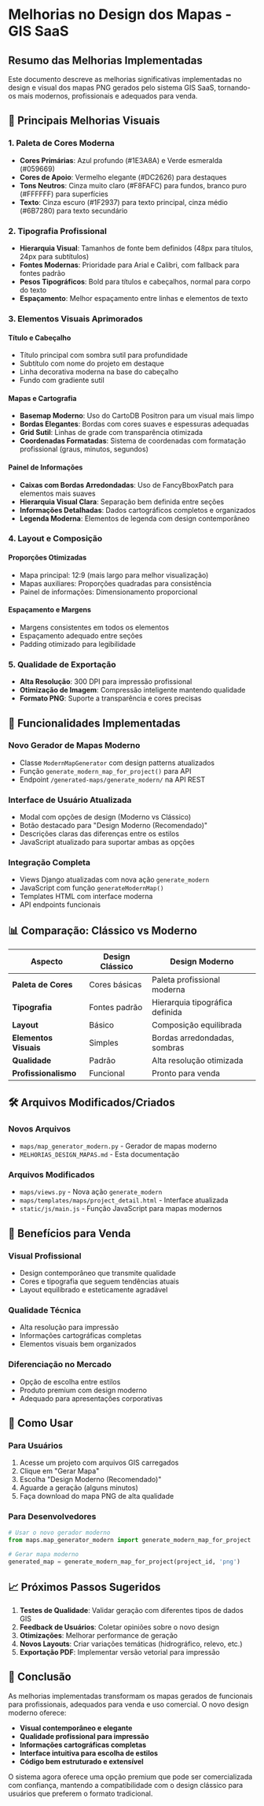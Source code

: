 # Melhorias no Design dos Mapas - GIS SaaS

## Resumo das Melhorias Implementadas

Este documento descreve as melhorias significativas implementadas no design e visual dos mapas PNG gerados pelo sistema GIS SaaS, tornando-os mais modernos, profissionais e adequados para venda.

## 🎨 Principais Melhorias Visuais

### 1. **Paleta de Cores Moderna**
- **Cores Primárias**: Azul profundo (#1E3A8A) e Verde esmeralda (#059669)
- **Cores de Apoio**: Vermelho elegante (#DC2626) para destaques
- **Tons Neutros**: Cinza muito claro (#F8FAFC) para fundos, branco puro (#FFFFFF) para superfícies
- **Texto**: Cinza escuro (#1F2937) para texto principal, cinza médio (#6B7280) para texto secundário

### 2. **Tipografia Profissional**
- **Hierarquia Visual**: Tamanhos de fonte bem definidos (48px para títulos, 24px para subtítulos)
- **Fontes Modernas**: Prioridade para Arial e Calibri, com fallback para fontes padrão
- **Pesos Tipográficos**: Bold para títulos e cabeçalhos, normal para corpo do texto
- **Espaçamento**: Melhor espaçamento entre linhas e elementos de texto

### 3. **Elementos Visuais Aprimorados**

#### **Título e Cabeçalho**
- Título principal com sombra sutil para profundidade
- Subtítulo com nome do projeto em destaque
- Linha decorativa moderna na base do cabeçalho
- Fundo com gradiente sutil

#### **Mapas e Cartografia**
- **Basemap Moderno**: Uso do CartoDB Positron para um visual mais limpo
- **Bordas Elegantes**: Bordas com cores suaves e espessuras adequadas
- **Grid Sutil**: Linhas de grade com transparência otimizada
- **Coordenadas Formatadas**: Sistema de coordenadas com formatação profissional (graus, minutos, segundos)

#### **Painel de Informações**
- **Caixas com Bordas Arredondadas**: Uso de FancyBboxPatch para elementos mais suaves
- **Hierarquia Visual Clara**: Separação bem definida entre seções
- **Informações Detalhadas**: Dados cartográficos completos e organizados
- **Legenda Moderna**: Elementos de legenda com design contemporâneo

### 4. **Layout e Composição**

#### **Proporções Otimizadas**
- Mapa principal: 12:9 (mais largo para melhor visualização)
- Mapas auxiliares: Proporções quadradas para consistência
- Painel de informações: Dimensionamento proporcional

#### **Espaçamento e Margens**
- Margens consistentes em todos os elementos
- Espaçamento adequado entre seções
- Padding otimizado para legibilidade

### 5. **Qualidade de Exportação**
- **Alta Resolução**: 300 DPI para impressão profissional
- **Otimização de Imagem**: Compressão inteligente mantendo qualidade
- **Formato PNG**: Suporte a transparência e cores precisas

## 🚀 Funcionalidades Implementadas

### **Novo Gerador de Mapas Moderno**
- Classe `ModernMapGenerator` com design patterns atualizados
- Função `generate_modern_map_for_project()` para API
- Endpoint `/generated-maps/generate_modern/` na API REST

### **Interface de Usuário Atualizada**
- Modal com opções de design (Moderno vs Clássico)
- Botão destacado para "Design Moderno (Recomendado)"
- Descrições claras das diferenças entre os estilos
- JavaScript atualizado para suportar ambas as opções

### **Integração Completa**
- Views Django atualizadas com nova ação `generate_modern`
- JavaScript com função `generateModernMap()`
- Templates HTML com interface moderna
- API endpoints funcionais

## 📊 Comparação: Clássico vs Moderno

| Aspecto | Design Clássico | Design Moderno |
|---------|----------------|----------------|
| **Paleta de Cores** | Cores básicas | Paleta profissional moderna |
| **Tipografia** | Fontes padrão | Hierarquia tipográfica definida |
| **Layout** | Básico | Composição equilibrada |
| **Elementos Visuais** | Simples | Bordas arredondadas, sombras |
| **Qualidade** | Padrão | Alta resolução otimizada |
| **Profissionalismo** | Funcional | Pronto para venda |

## 🛠️ Arquivos Modificados/Criados

### **Novos Arquivos**
- `maps/map_generator_modern.py` - Gerador de mapas moderno
- `MELHORIAS_DESIGN_MAPAS.md` - Esta documentação

### **Arquivos Modificados**
- `maps/views.py` - Nova ação `generate_modern`
- `maps/templates/maps/project_detail.html` - Interface atualizada
- `static/js/main.js` - Função JavaScript para mapas modernos

## 🎯 Benefícios para Venda

### **Visual Profissional**
- Design contemporâneo que transmite qualidade
- Cores e tipografia que seguem tendências atuais
- Layout equilibrado e esteticamente agradável

### **Qualidade Técnica**
- Alta resolução para impressão
- Informações cartográficas completas
- Elementos visuais bem organizados

### **Diferenciação no Mercado**
- Opção de escolha entre estilos
- Produto premium com design moderno
- Adequado para apresentações corporativas

## 🔧 Como Usar

### **Para Usuários**
1. Acesse um projeto com arquivos GIS carregados
2. Clique em "Gerar Mapa"
3. Escolha "Design Moderno (Recomendado)"
4. Aguarde a geração (alguns minutos)
5. Faça download do mapa PNG de alta qualidade

### **Para Desenvolvedores**
```python
# Usar o novo gerador moderno
from maps.map_generator_modern import generate_modern_map_for_project

# Gerar mapa moderno
generated_map = generate_modern_map_for_project(project_id, 'png')
```

## 📈 Próximos Passos Sugeridos

1. **Testes de Qualidade**: Validar geração com diferentes tipos de dados GIS
2. **Feedback de Usuários**: Coletar opiniões sobre o novo design
3. **Otimizações**: Melhorar performance de geração
4. **Novos Layouts**: Criar variações temáticas (hidrográfico, relevo, etc.)
5. **Exportação PDF**: Implementar versão vetorial para impressão

## 🎉 Conclusão

As melhorias implementadas transformam os mapas gerados de funcionais para profissionais, adequados para venda e uso comercial. O novo design moderno oferece:

- **Visual contemporâneo e elegante**
- **Qualidade profissional para impressão**
- **Informações cartográficas completas**
- **Interface intuitiva para escolha de estilos**
- **Código bem estruturado e extensível**

O sistema agora oferece uma opção premium que pode ser comercializada com confiança, mantendo a compatibilidade com o design clássico para usuários que preferem o formato tradicional.
